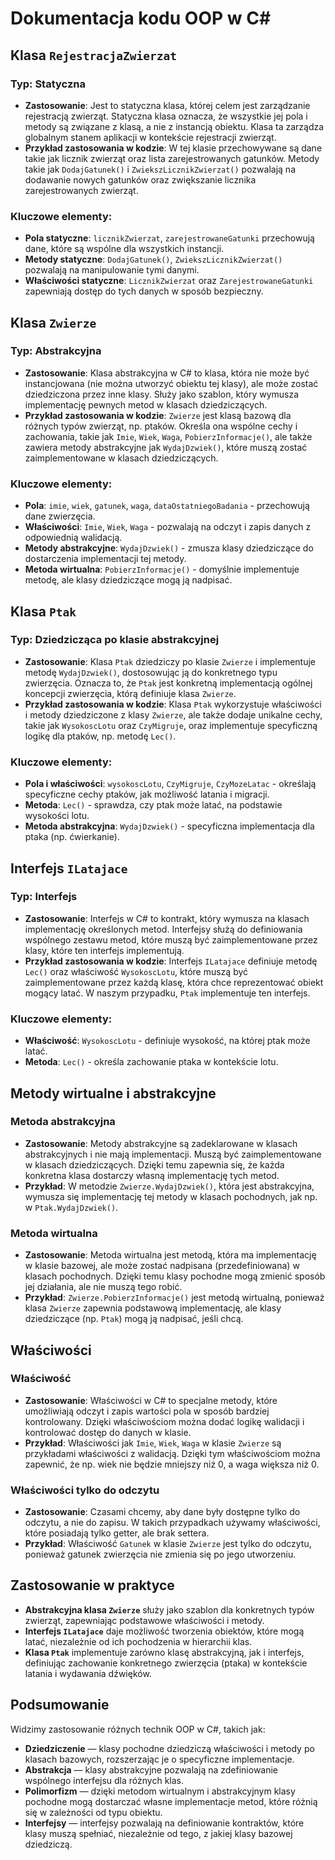 # Dokumentacja kodu OOP w C#

## Klasa `RejestracjaZwierzat`
### Typ: **Statyczna**
- **Zastosowanie**: Jest to statyczna klasa, której celem jest zarządzanie rejestracją zwierząt. Statyczna klasa oznacza, że wszystkie jej pola i metody są związane z klasą, a nie z instancją obiektu. Klasa ta zarządza globalnym stanem aplikacji w kontekście rejestracji zwierząt.
- **Przykład zastosowania w kodzie**: W tej klasie przechowywane są dane takie jak licznik zwierząt oraz lista zarejestrowanych gatunków. Metody takie jak `DodajGatunek()` i `ZwiekszLicznikZwierzat()` pozwalają na dodawanie nowych gatunków oraz zwiększanie licznika zarejestrowanych zwierząt.

### Kluczowe elementy:
- **Pola statyczne**: `licznikZwierzat`, `zarejestrowaneGatunki` przechowują dane, które są wspólne dla wszystkich instancji.
- **Metody statyczne**: `DodajGatunek()`, `ZwiekszLicznikZwierzat()` pozwalają na manipulowanie tymi danymi.
- **Właściwości statyczne**: `LicznikZwierzat` oraz `ZarejestrowaneGatunki` zapewniają dostęp do tych danych w sposób bezpieczny.

## Klasa `Zwierze`
### Typ: **Abstrakcyjna**
- **Zastosowanie**: Klasa abstrakcyjna w C# to klasa, która nie może być instancjowana (nie można utworzyć obiektu tej klasy), ale może zostać dziedziczona przez inne klasy. Służy jako szablon, który wymusza implementację pewnych metod w klasach dziedziczących.
- **Przykład zastosowania w kodzie**: `Zwierze` jest klasą bazową dla różnych typów zwierząt, np. ptaków. Określa ona wspólne cechy i zachowania, takie jak `Imie`, `Wiek`, `Waga`, `PobierzInformacje()`, ale także zawiera metody abstrakcyjne jak `WydajDzwiek()`, które muszą zostać zaimplementowane w klasach dziedziczących.

### Kluczowe elementy:
- **Pola**: `imie`, `wiek`, `gatunek`, `waga`, `dataOstatniegoBadania` - przechowują dane zwierzęcia.
- **Właściwości**: `Imie`, `Wiek`, `Waga` - pozwalają na odczyt i zapis danych z odpowiednią walidacją.
- **Metody abstrakcyjne**: `WydajDzwiek()` - zmusza klasy dziedziczące do dostarczenia implementacji tej metody.
- **Metoda wirtualna**: `PobierzInformacje()` - domyślnie implementuje metodę, ale klasy dziedziczące mogą ją nadpisać.

## Klasa `Ptak`
### Typ: **Dziedzicząca po klasie abstrakcyjnej**
- **Zastosowanie**: Klasa `Ptak` dziedziczy po klasie `Zwierze` i implementuje metodę `WydajDzwiek()`, dostosowując ją do konkretnego typu zwierzęcia. Oznacza to, że `Ptak` jest konkretną implementacją ogólnej koncepcji zwierzęcia, którą definiuje klasa `Zwierze`.
- **Przykład zastosowania w kodzie**: Klasa `Ptak` wykorzystuje właściwości i metody dziedziczone z klasy `Zwierze`, ale także dodaje unikalne cechy, takie jak `WysokoscLotu` oraz `CzyMigruje`, oraz implementuje specyficzną logikę dla ptaków, np. metodę `Lec()`.

### Kluczowe elementy:
- **Pola i właściwości**: `wysokoscLotu`, `CzyMigruje`, `CzyMozeLatac` - określają specyficzne cechy ptaków, jak możliwość latania i migracji.
- **Metoda**: `Lec()` - sprawdza, czy ptak może latać, na podstawie wysokości lotu.
- **Metoda abstrakcyjna**: `WydajDzwiek()` - specyficzna implementacja dla ptaka (np. ćwierkanie).

## Interfejs `ILatajace`
### Typ: **Interfejs**
- **Zastosowanie**: Interfejs w C# to kontrakt, który wymusza na klasach implementację określonych metod. Interfejsy służą do definiowania wspólnego zestawu metod, które muszą być zaimplementowane przez klasy, które ten interfejs implementują.
- **Przykład zastosowania w kodzie**: Interfejs `ILatajace` definiuje metodę `Lec()` oraz właściwość `WysokoscLotu`, które muszą być zaimplementowane przez każdą klasę, która chce reprezentować obiekt mogący latać. W naszym przypadku, `Ptak` implementuje ten interfejs.

### Kluczowe elementy:
- **Właściwość**: `WysokoscLotu` - definiuje wysokość, na której ptak może latać.
- **Metoda**: `Lec()` - określa zachowanie ptaka w kontekście lotu.

## Metody wirtualne i abstrakcyjne

### Metoda abstrakcyjna
- **Zastosowanie**: Metody abstrakcyjne są zadeklarowane w klasach abstrakcyjnych i nie mają implementacji. Muszą być zaimplementowane w klasach dziedziczących. Dzięki temu zapewnia się, że każda konkretna klasa dostarczy własną implementację tych metod.
- **Przykład**: W metodzie `Zwierze.WydajDzwiek()`, która jest abstrakcyjna, wymusza się implementację tej metody w klasach pochodnych, jak np. w `Ptak.WydajDzwiek()`.

### Metoda wirtualna
- **Zastosowanie**: Metoda wirtualna jest metodą, która ma implementację w klasie bazowej, ale może zostać nadpisana (przedefiniowana) w klasach pochodnych. Dzięki temu klasy pochodne mogą zmienić sposób jej działania, ale nie muszą tego robić.
- **Przykład**: `Zwierze.PobierzInformacje()` jest metodą wirtualną, ponieważ klasa `Zwierze` zapewnia podstawową implementację, ale klasy dziedziczące (np. `Ptak`) mogą ją nadpisać, jeśli chcą.

## Właściwości

### Właściwość
- **Zastosowanie**: Właściwości w C# to specjalne metody, które umożliwiają odczyt i zapis wartości pola w sposób bardziej kontrolowany. Dzięki właściwościom można dodać logikę walidacji i kontrolować dostęp do danych w klasie.
- **Przykład**: Właściwości jak `Imie`, `Wiek`, `Waga` w klasie `Zwierze` są przykładami właściwości z walidacją. Dzięki tym właściwościom można zapewnić, że np. wiek nie będzie mniejszy niż 0, a waga większa niż 0.

### Właściwości tylko do odczytu
- **Zastosowanie**: Czasami chcemy, aby dane były dostępne tylko do odczytu, a nie do zapisu. W takich przypadkach używamy właściwości, które posiadają tylko getter, ale brak settera.
- **Przykład**: Właściwość `Gatunek` w klasie `Zwierze` jest tylko do odczytu, ponieważ gatunek zwierzęcia nie zmienia się po jego utworzeniu.

## Zastosowanie w praktyce

- **Abstrakcyjna klasa `Zwierze`** służy jako szablon dla konkretnych typów zwierząt, zapewniając podstawowe właściwości i metody.
- **Interfejs `ILatajace`** daje możliwość tworzenia obiektów, które mogą latać, niezależnie od ich pochodzenia w hierarchii klas.
- **Klasa `Ptak`** implementuje zarówno klasę abstrakcyjną, jak i interfejs, definiując zachowanie konkretnego zwierzęcia (ptaka) w kontekście latania i wydawania dźwięków.

## Podsumowanie

Widzimy zastosowanie różnych technik OOP w C#, takich jak:
- **Dziedziczenie** — klasy pochodne dziedziczą właściwości i metody po klasach bazowych, rozszerzając je o specyficzne implementacje.
- **Abstrakcja** — klasy abstrakcyjne pozwalają na zdefiniowanie wspólnego interfejsu dla różnych klas.
- **Polimorfizm** — dzięki metodom wirtualnym i abstrakcyjnym klasy pochodne mogą dostarczać własne implementacje metod, które różnią się w zależności od typu obiektu.
- **Interfejsy** — interfejsy pozwalają na definiowanie kontraktów, które klasy muszą spełniać, niezależnie od tego, z jakiej klasy bazowej dziedziczą.
